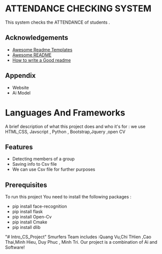 
# ATTENDANCE CHECKING SYSTEM

This system checks the ATTENDANCE of students .


## Acknowledgements

 - [Awesome Readme Templates](https://awesomeopensource.com/project/elangosundar/awesome-README-templates)
 - [Awesome README](https://github.com/matiassingers/awesome-readme)
 - [How to write a Good readme](https://bulldogjob.com/news/449-how-to-write-a-good-readme-for-your-github-project)


## Appendix

- Website
- Ai Model 


# Languages And Frameworks

A brief description of what this project does and who it's for :
we use HTML,CSS, Javscript , Python , Bootstrap,Jquery ,open CV


## Features

- Detecting members of a group
- Saving info to Csv file
- We can use Csv file for further purposes


## Prerequisites 

To run this project 
You need to  install the following packages :
- pip install face-recognition
- pip install flask
- pip install Open-Cv
- pip install Cmake 
- pip install dlib 

"# Intro_CS_Project" 
Smurfers Team includes :Quang Vu,Chi THien ,Cao Thai,Minh Hieu, Duy Phuc , Minh Tri.
Our project is a combination of Ai and Software!
